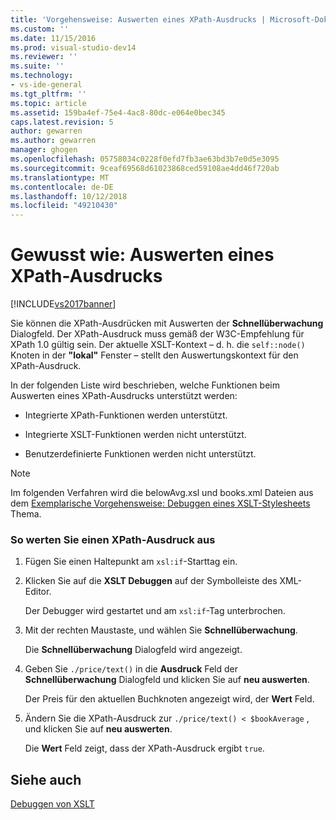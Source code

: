 ```yaml
---
title: 'Vorgehensweise: Auswerten eines XPath-Ausdrucks | Microsoft-Dokumentation'
ms.custom: ''
ms.date: 11/15/2016
ms.prod: visual-studio-dev14
ms.reviewer: ''
ms.suite: ''
ms.technology:
- vs-ide-general
ms.tgt_pltfrm: ''
ms.topic: article
ms.assetid: 159ba4ef-75e4-4ac8-80dc-e064e0bec345
caps.latest.revision: 5
author: gewarren
ms.author: gewarren
manager: ghogen
ms.openlocfilehash: 05758034c0228f0efd7fb3ae63bd3b7e0d5e3095
ms.sourcegitcommit: 9ceaf69568d61023868ced59108ae4dd46f720ab
ms.translationtype: MT
ms.contentlocale: de-DE
ms.lasthandoff: 10/12/2018
ms.locfileid: "49210430"
---
```

# <a name="how-to-evaluate-an-xpath-expression"></a>Gewusst wie: Auswerten eines XPath-Ausdrucks
[!INCLUDE[vs2017banner](../includes/vs2017banner.md)]

Sie können die XPath-Ausdrücken mit Auswerten der **Schnellüberwachung** Dialogfeld. Der XPath-Ausdruck muss gemäß der W3C-Empfehlung für XPath 1.0 gültig sein. Der aktuelle XSLT-Kontext – d. h. die `self::node()` Knoten in der **"lokal"** Fenster – stellt den Auswertungskontext für den XPath-Ausdruck.  
  
 In der folgenden Liste wird beschrieben, welche Funktionen beim Auswerten eines XPath-Ausdrucks unterstützt werden:  
  
-   Integrierte XPath-Funktionen werden unterstützt.  
  
-   Integrierte XSLT-Funktionen werden nicht unterstützt.  
  
-   Benutzerdefinierte Funktionen werden nicht unterstützt.  
  
> [!NOTE]
>  Im folgenden Verfahren wird die belowAvg.xsl und books.xml Dateien aus dem [Exemplarische Vorgehensweise: Debuggen eines XSLT-Stylesheets](../xml-tools/walkthrough-debug-an-xslt-style-sheet.md) Thema.  
  
### <a name="to-evaluate-an-xpath-expression"></a>So werten Sie einen XPath-Ausdruck aus  
  
1.  Fügen Sie einen Haltepunkt am `xsl:if`-Starttag ein.  
  
2.  Klicken Sie auf die **XSLT Debuggen** auf der Symbolleiste des XML-Editor.  
  
     Der Debugger wird gestartet und am `xsl:if`-Tag unterbrochen.  
  
3.  Mit der rechten Maustaste, und wählen Sie **Schnellüberwachung**.  
  
     Die **Schnellüberwachung** Dialogfeld wird angezeigt.  
  
4.  Geben Sie `./price/text()` in die **Ausdruck** Feld der **Schnellüberwachung** Dialogfeld und klicken Sie auf **neu auswerten**.  
  
     Der Preis für den aktuellen Buchknoten angezeigt wird, der **Wert** Feld.  
  
5.  Ändern Sie die XPath-Ausdruck zur `./price/text() < $bookAverage` , und klicken Sie auf **neu auswerten**.  
  
     Die **Wert** Feld zeigt, dass der XPath-Ausdruck ergibt `true`.  
  
## <a name="see-also"></a>Siehe auch  
 [Debuggen von XSLT](../xml-tools/debugging-xslt.md)

